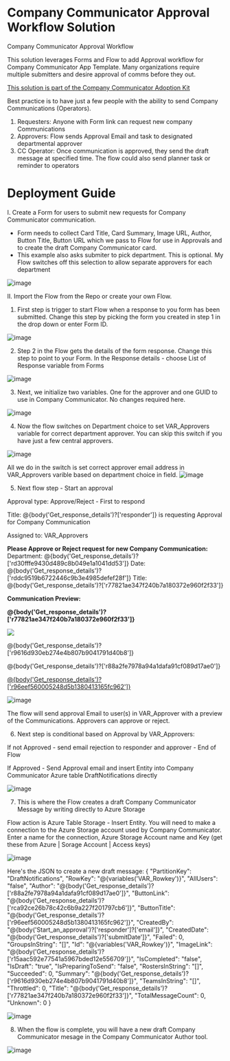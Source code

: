 # Company Communicator Approval Workflow Solution
Company Communicator Approval Workflow

This solution leverages Forms and Flow to add Approval workflow for Company Communicator App Template.  Many organizations require multiple submitters and desire approval of comms before they out.

[This solution is part of the Company Communicator Adoption Kit](https://aka.ms/ccadopt)

Best practice is to have just a few people with the ability to send Company Communications (Operators).
1. Requesters:  Anyone with Form link can request new company Communications
2. Approvers:  Flow sends Approval Email and task to designated departmental approver
3. CC Operator:  Once communication is approved, they send the draft message at specified time.  The flow could also send planner task or reminder to operators

# Deployment Guide
I. Create a Form for users to submit new requests for Company Communicator communication.
  - Form needs to collect Card Title, Card Summary, Image URL, Author, Button Title, Button URL which we pass to Flow for use in Approvals and to create the draft Company Communicator card.
  - This example also asks submiter to pick department.  This is optional.  My Flow switches off this selection to allow separate approvers for each department
  
  ![image](https://user-images.githubusercontent.com/54556057/112554428-ac4bde80-8d9c-11eb-844f-31cf39edcd63.png)
  
II. Import the Flow from the Repo or create your own Flow.

1. First step is trigger to start Flow when a response to you form has been submitted.  Change this step by picking the form you created in step 1 in the drop down or enter Form ID.

![image](https://user-images.githubusercontent.com/54556057/112661594-157b3280-8e2d-11eb-929b-de1bff00f720.png)

2. Step 2 in the Flow gets the details of the form response.  Change this step to point to your Form.  In the Response details - choose List of Response variable from Forms

![image](https://user-images.githubusercontent.com/54556057/112661975-84f12200-8e2d-11eb-9e40-b73ebe96edc7.png)

3. Next, we initialize two variables.  One for the approver and one GUID to use in Company Communicator.  No changes required here.

![image](https://user-images.githubusercontent.com/54556057/112662426-0ea0ef80-8e2e-11eb-9d3c-8bf9c83c7f99.png)

4. Now the flow switches on Department choice to set VAR_Approvers variable for correct department approver.  You can skip this switch if you have just a few central approvers.

![image](https://user-images.githubusercontent.com/54556057/112662511-27a9a080-8e2e-11eb-98ca-f035d050ed2f.png)

All we do in the switch is set correct approver email address in VAR_Approvers varible based on department choice in field.
![image](https://user-images.githubusercontent.com/54556057/112662739-6b9ca580-8e2e-11eb-825c-d2246daf1d94.png)

5. Next flow step - Start an approval

Approval type:  Approve/Reject - First to respond

Title:  @{body('Get_response_details')?['responder']} is requesting Approval for Company Communication

Assigned to:  VAR_Approvers

**Please Approve or Reject request for new Company Communication:**
Department: @{body('Get_response_details')?['rd30fffe9430d489c8b049e1a1041dd53']}
Date: @{body('Get_response_details')?['rddc9519b6722446c9b3e4985defef28f']}
Title: @{body('Get_response_details')?['r77821ae347f240b7a180372e960f2f33']}

**Communication Preview:**

**@{body('Get_response_details')?['r77821ae347f240b7a180372e960f2f33']}**

![](@{body('Get_response_details')?['r15aac592e77541a5967bded12e556709']})

@{body('Get_response_details')?['r9616d930eb274e4b807b9041791d40b8']}

@{body('Get_response_details')?['r88a2fe7978a94a1dafa91cf089d17ae0']}

[@{body('Get_response_details')?['r96eef560005248d5b1380413165fc962']}](@{body('Get_response_details')?['rca92ce26b78c42c6b9a227f201797cb6']})

![image](https://user-images.githubusercontent.com/54556057/112848649-4c905480-9076-11eb-8179-f42e5315c096.png)

The flow will send approval Email to user(s) in VAR_Approver with a preview of the Communications.  Approvers can approve or reject.

6. Next step is conditional based on Approval by VAR_Approvers:

If not Approved - send email rejection to responder and approver - End of Flow

If Approved - Send Approval email and insert Entity into Company Communicator Azure table DraftNotifications directly

![image](https://user-images.githubusercontent.com/54556057/112665506-845a8a80-8e31-11eb-8d3d-ea5b79167ed6.png)

7. This is where the Flow creates a draft Company Communicator Message by writing directly to Azure Storage

Flow action is Azure Table Storage - Insert Entity. You will need to make a connection to the Azure Storage account used by Company Communicator.  Enter a name for the connection, Azure Storage Account name and Key (get these from Azure | Sorage Account | Access keys)

![image](https://user-images.githubusercontent.com/54556057/112849421-0b4c7480-9077-11eb-9e0b-d9e6bdc24fff.png)

Here's the JSON to create a new draft message:
{
  "PartitionKey": "DraftNotifications",
  "RowKey": "@{variables('VAR_Rowkey')}",
  "AllUsers": "false",
  "Author": "@{body('Get_response_details')?['r88a2fe7978a94a1dafa91cf089d17ae0']}",
  "ButtonLink": "@{body('Get_response_details')?['rca92ce26b78c42c6b9a227f201797cb6']}",
  "ButtonTitle": "@{body('Get_response_details')?['r96eef560005248d5b1380413165fc962']}",
  "CreatedBy": "@{body('Start_an_approval')?['responder']?['email']}",
  "CreatedDate": "@{body('Get_response_details')?['submitDate']}",
  "Failed": 0,
  "GroupsInString": "[]",
  "Id": "@{variables('VAR_Rowkey')}",
  "ImageLink": "@{body('Get_response_details')?['r15aac592e77541a5967bded12e556709']}",
  "IsCompleted": "false",
  "IsDraft": "true",
  "IsPreparingToSend": "false",
  "RostersInString": "[]",
  "Succeeded": 0,
  "Summary": "@{body('Get_response_details')?['r9616d930eb274e4b807b9041791d40b8']}",
  "TeamsInString": "[]",
  "Throttled": 0,
  "Title": "@{body('Get_response_details')?['r77821ae347f240b7a180372e960f2f33']}",
  "TotalMessageCount": 0,
  "Unknown": 0
}

![image](https://user-images.githubusercontent.com/54556057/112664223-1cf00b00-8e30-11eb-970a-76dc3442eb4d.png)

8. When the flow is complete, you will have a new draft Company Communicator mesage in the Company Communicator Author tool.  

![image](https://user-images.githubusercontent.com/54556057/112666014-12cf0c00-8e32-11eb-914d-ede0dcf5f52e.png)
